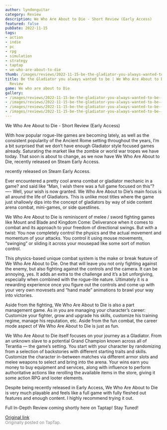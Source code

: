 ```yaml
---
author: lyndonguitar
category: Review
description: We Who Are About to Die - Short Review (Early Access)
featured: false
pubDate: 2022-11-15
tags:
- action
- indie
- pc
- rpg
- simulation
- strategy
- taptap
- we-who-are-about-to-die
thumb: /images/reviews/2022-11-15-be-the-gladiator-you-always-wanted-to-be--we-who-are-about-to-die---short-review-0.avif
title: Be the Gladiator you always wanted to be | We Who Are About to Die - Short
  Review
game: We who are about to Die
gallery:
- /images/reviews/2022-11-15-be-the-gladiator-you-always-wanted-to-be--we-who-are-about-to-die---short-review-0.avif
- /images/reviews/2022-11-15-be-the-gladiator-you-always-wanted-to-be--we-who-are-about-to-die---short-review-1.avif
- /images/reviews/2022-11-15-be-the-gladiator-you-always-wanted-to-be--we-who-are-about-to-die---short-review-2.avif
- /images/reviews/2022-11-15-be-the-gladiator-you-always-wanted-to-be--we-who-are-about-to-die---short-review-3.avif
---
```

We Who Are About to Die - Short Review (Early Access)

With how popular rogue-lite games are becoming lately, as well as the consistent popularity of the Ancient Rome setting throughout the years, I’m a bit surprised that we don’t have enough Gladiator style focused games already. Saturating the market like the zombie or world war tropes we have today. That soon is about to change, as we now have We Who Are About to Die, recently released on Steam Early Access.

recently released on Steam Early Access.

Ever encountered a pretty cool arena combat or gladiator mechanic in a game? and said like “Man, I wish there was a full game focused on this”? —- Well, your wish is now granted. We Who Are About to Die’s main focus is all around the life of Gladiators. This is unlike most titles where the game just shallowly dips into the concept of gladiators by way of side content arena combat, mini-games, or side questlines.

We Who Are About to Die is reminiscent of melee / sword fighting games like Mount and Blade and Kingdom Come: Deliverance when it comes to combat and its approach to your freedom of directional swings. But with a twist: You now completely control the physics and the actual movement and momentum of your attacks. You control it using mouse movements, “swinging” or sliding it across your mousepad like some sort of motion control.

This physics-based unique combat system is the make or break feature of We Who Are About to Die. One that will leave you not only fighting against the enemy, but also fighting against the controls and the camera. It can be annoying, yes. It adds an extra to the challenge and it’s a bit unforgiving, especially when combined with the rogue-lite nature. Ultimately it is a rewarding experience once you figure out the controls and come up with your very own movesets and “hand made” animations to brawl your way into victories.

Aside from the fighting, We Who Are About to Die is also a part management game. As in you are managing your character’s career: Customize your fighter, grow and upgrade his skills, customize his training regime, manage his reputation, etc. Aside from the fun combat, the career mode aspect of We Who Are About to Die is just as fun.

We Who Are About to Die itself focuses on your journey as a Gladiator. From an unknown slave to a potential Grand Champion known across all of Terantia — the game’s setting. You start with your character by randomizing from a selection of backstories with different starting traits and skills. Customize the character in-between matches via different armor slots and melee weapons to select and bring into the arena. Your wins earn you money to buy equipment and services, along with influence to perform authoritative actions like rerolling the available items in the store, giving it some action RPG and looter elements.

Despite being recently released in Early Access, We Who Are About to Die is very much playable and feels like a full game with fully fleshed out features and enough content. I highly recommend trying it out.

Full In-Depth Review coming shortly here on Taptap! Stay Tuned!

[Original link](https://www.taptap.io/post/2934908)<br><span style="font-size: 0.95em; color: #888;">Originally posted on TapTap.</span>